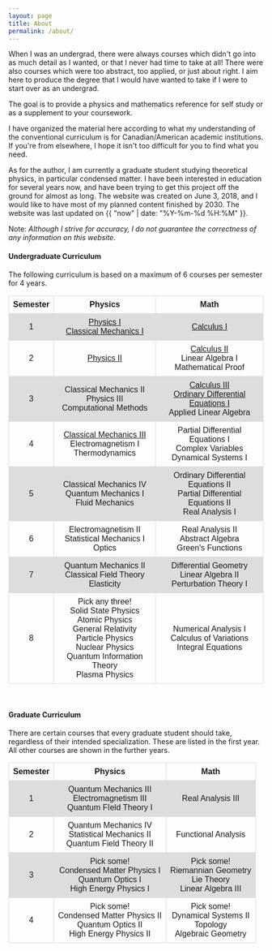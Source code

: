 ```yaml
---
layout: page
title: About
permalink: /about/
---
```


When I was an undergrad, there were always courses which didn't go into as much detail as I wanted, or that I never had time to take at all! There were also courses which were too abstract, too applied, or just about right. I aim here to produce the degree that I would have wanted to take if I were to start over as an undergrad. 

The goal is to provide a physics and mathematics reference for self study or as a supplement to your coursework.

I have organized the material here according to what my understanding of the conventional curriculum is for Canadian/American academic institutions. If you're from elsewhere, I hope it isn't too difficult for you to find what you need.

As for the author, I am currently a graduate student studying theoretical physics, in particular condensed matter. I have been interested in education for several years now, and have been trying to get this project off the ground for almost as long. The website was created on June 3, 2018, and I would like to have most of my planned content finished by 2030. The website was last updated on {{ "now" | date: "%Y-%m-%d %H:%M" }}.

Note: *Although I strive for accuracy, I do not guarantee the correctness of any information on this website.*


<style>
table {
font-family: arial, sans-serif;
border-collapse: collapse;
width: 100%;
}

td, th {
border: 1px solid #dddddd;
text-align: center;
padding: 8px;
}

tr:nth-child(even) {
background-color: #dddddd;
}
</style>

#### Undergraduate Curriculum
The following curriculum is based on a maximum of 6 courses per semester for 4 years.

<table style="width:100%">
<tr style="border-bottom:1px solid black">
<th>Semester</th>
<th>Physics</th>
<th>Math</th>
</tr>
<tr> <!--- Semester 1 --->
<td>1</td>
<td><a class = "page-link" href = "/physics-I/"> Physics I </a> <br> <a class = "page-link" href = "/cm-I/"> Classical Mechanics I </a></td>
<td><a class = "page-link" href = "/calculus-I/"> Calculus I </a></td>
</tr>
<tr> <!--- Semester 2 --->
<td>2</td>
<td><a class = "page-link" href = "/physics-II/"> Physics II </a></td>
<td><a class = "page-link" href = "/calculus-II/"> Calculus II </a> <br> Linear Algebra I <br>  Mathematical Proof</td>
</tr>
<tr> <!--- Semester 3 --->
<td>3</td>
<td> Classical Mechanics II <br> Physics III <br> Computational Methods </td>
<td><a class = "page-link" href = "/calculus-III/"> Calculus III </a> <br> <a class = "page-link" href = "/ode-I/"> Ordinary Differential Equations I </a> <br> Applied Linear Algebra </td>
</tr>
<tr> <!--- Semester 4 --->
<td>4</td>
<td><a class = "page-link" href = "/cm-III/"> Classical Mechanics III </a> <br> Electromagnetism I <br> Thermodynamics </td>
<td> Partial Differential Equations I <br> Complex Variables <br> Dynamical Systems I </td>
</tr>
<tr> <!--- Semester 5 --->
<td>5</td>
<td> Classical Mechanics IV <br> Quantum Mechanics I <br> Fluid Mechanics </td>
<td> Ordinary Differential Equations II <br> Partial Differential Equations II <br> Real Analysis I </td>
</tr>
<tr> <!--- Semester 6 --->
<td>6</td>
<td> Electromagnetism II<br> Statistical Mechanics I <br> Optics </td>
<td> Real Analysis II <br> Abstract Algebra <br> Green's Functions </td>
</tr>
<tr> <!--- Semester 7 --->
<td>7</td>
<td> Quantum Mechanics II <br> Classical Field Theory <br> Elasticity </td>
<td> Differential Geometry <br> Linear Algebra II <br> Perturbation Theory I </td>
</tr>
<tr> <!--- Semester 8 --->
<td>8</td>
<td>Pick any three! <br> Solid State Physics <br> Atomic Physics <br> General Relativity <br> Particle Physics <br> Nuclear Physics <br> Quantum Information Theory <br> Plasma Physics </td>
<td> Numerical Analysis I <br> Calculus of Variations <br> Integral Equations </td>
</tr>
</table> <br>


#### Graduate Curriculum
There are certain courses that every graduate student should take, regardless of their intended specialization. These are listed in the first year. All other courses are shown in the further years.


<table style="width:100%">
<tr style="border-bottom:1px solid black">
<th>Semester</th>
<th>Physics</th>
<th>Math</th>
</tr>
<tr> <!--- Semester 1 --->
<td>1</td>
<td> Quantum Mechanics III <br> Electromagnetism III <br> Quantum FIeld Theory I </td>
<td> Real Analysis III </td>
</tr>
<tr> <!--- Semester 2 --->
<td>2</td>
<td> Quantum Mechanics IV <br> Statistical Mechanics II <br> Quantum Field Theory II </td>
<td> Functional Analysis </td>
</tr>
<tr> <!--- Semester 3 --->
<td>3</td>
<td>Pick some! <br> Condensed Matter Physics I <br> Quantum Optics I <br> High Energy Physics I </td>
<td>Pick some! <br> Riemannian Geometry <br> Lie Theory <br> Linear Algebra III </td>
</tr>
<tr> <!--- Semester 4 --->
<td>4</td>
<td>Pick some! <br> Condensed Matter Physics II <br>  Quantum Optics II <br> High Energy Physics II </td>
<td>Pick some! <br> Dynamical Systems II <br> Topology <br> Algebraic Geometry </td>
</tr>
</table>

